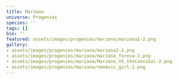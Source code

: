 ```yaml
---
title: Marzana
universe: Progenies
species: ''
tags: []
bio: ''
featured: assets/images/progenies/marzana/marzana2-2.png
gallery:
- assets/images/progenies/marzana/marzana2-2.png
- assets/images/progenies/marzana/marzana_foreva-2.png
- assets/images/progenies/marzana/Marzana_VS_theCannibal-2.png
- assets/images/progenies/marzana/neemsis_girl-2.png
---
```


